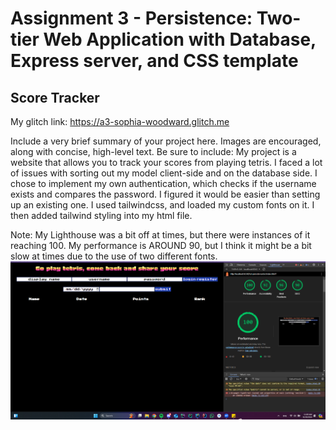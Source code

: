 Assignment 3 - Persistence: Two-tier Web Application with Database, Express server, and CSS template
===

## Score Tracker

My glitch link: https://a3-sophia-woodward.glitch.me

Include a very brief summary of your project here. Images are encouraged, along with concise, high-level text. Be sure to include:
My project is a website that allows you to track your scores from playing tetris. 
I faced a lot of issues with sorting out my model client-side and on the database side.
I chose to implement my own authentication, which checks if the username exists and compares the password. I figured it would be easier than setting up an existing one. 
I used tailwindcss, and loaded my custom fonts on it. I then added tailwind styling into my html file.

Note: My Lighthouse was a bit off at times, but there were instances of it reaching 100. My performance is AROUND 90, but I think it might be a bit slow at times due to the use of two different fonts.
![img.png](img.png)

